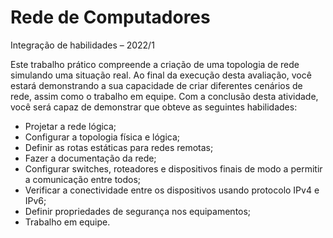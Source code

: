 # Rede de Computadores
Integração de habilidades – 2022/1

Este trabalho prático compreende a criação de uma topologia de rede simulando uma situação real.  Ao final da execução desta avaliação, você estará demonstrando a sua capacidade de criar diferentes cenários de rede, assim como o trabalho em equipe. Com a conclusão desta atividade, você será capaz de demonstrar que obteve as seguintes habilidades:

- Projetar a rede lógica;
- Configurar a topologia física e lógica;
- Definir as rotas estáticas para redes remotas;
- Fazer a documentação da rede;
- Configurar switches, roteadores e dispositivos finais de modo a permitir a comunicação entre todos;
- Verificar a conectividade entre os dispositivos usando protocolo IPv4 e IPv6;
- Definir propriedades de segurança nos equipamentos;
- Trabalho em equipe.

